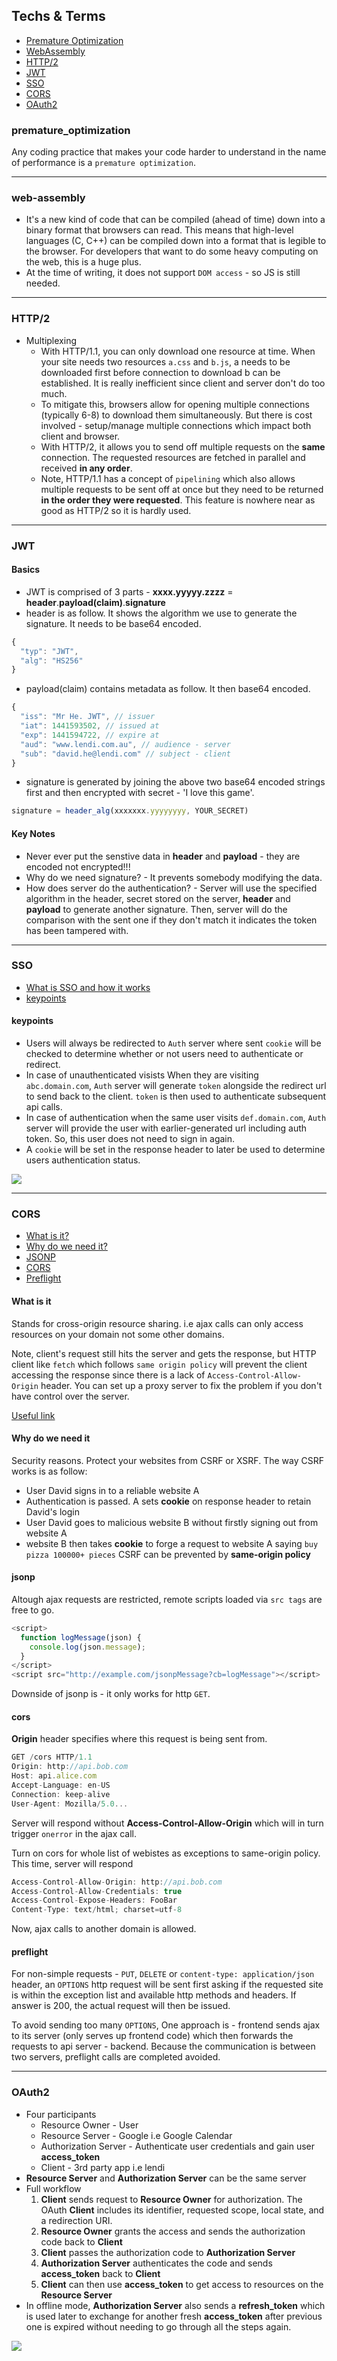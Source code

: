 ## Techs & Terms

* [Premature Optimization](#premature_optimization)
* [WebAssembly](#web-assembly)
* [HTTP/2](#http/2)
* [JWT](#jwt)
* [SSO](#sso)
* [CORS](#cors)
* [OAuth2](#oauth2)

### premature_optimization
Any coding practice that makes your code harder to understand in the name of performance is a `premature optimization`.

***

### web-assembly
* It's a new kind of code that can be compiled (ahead of time) down into a binary format that browsers can read. This means that high-level languages (C, C++) can be compiled down into a format that is legible to the browser. For developers that want to do some heavy computing on the web, this is a huge plus.
* At the time of writing, it does not support `DOM access` - so JS is still needed.

***

### HTTP/2
* Multiplexing
  * With HTTP/1.1, you can only download one resource at time. When your site needs two resources `a.css` and `b.js`, a needs to be downloaded first
    before connection to download b can be established. It is really inefficient since client and server don't do too much.
  * To mitigate this, browsers allow for opening multiple connections (typically 6-8) to download them simultaneously. But there is cost involved - setup/manage multiple connections which impact both client and browser.
  * With HTTP/2, it allows you to send off multiple requests on the **same** connection. The requested resources are fetched in parallel and received
    **in any order**.
  * Note, HTTP/1.1 has a concept of `pipelining` which also allows multiple requests to be sent off at once but they need to be returned **in the order they were requested**. This feature is nowhere near as good as HTTP/2 so it is hardly used.

***

### JWT

#### Basics

* JWT is comprised of 3 parts - **xxxx.yyyyy.zzzz** = **header**.**payload(claim)**.**signature**
* header is as follow. It shows the algorithm we use to generate the signature. It needs to be base64 encoded.
```js
{
  "typ": "JWT",
  "alg": "HS256"
}
```
* payload(claim) contains metadata as follow. It then base64 encoded.
```js
{
  "iss": "Mr He. JWT", // issuer
  "iat": 1441593502, // issued at
  "exp": 1441594722, // expire at
  "aud": "www.lendi.com.au", // audience - server
  "sub": "david.he@lendi.com" // subject - client
}
```
* signature is generated by joining the above two base64 encoded strings first and then encrypted with secret - 'I love this game'.
```js
signature = header_alg(xxxxxxx.yyyyyyyy, YOUR_SECRET)
```

#### Key Notes

* Never ever put the senstive data in **header** and **payload** - they are encoded not encrypted!!!
* Why do we need signature? - It prevents somebody modifying the data.
* How does server do the authentication? - Server will use the specified algorithm in the header, secret stored on the server, **header** and **payload** to generate another signature. Then, server will do the comparison with the sent one if they don't match it indicates the token has been tampered with.

***

### SSO

* [What is SSO and how it works](https://auth0.com/blog/what-is-and-how-does-single-sign-on-work/)
* [keypoints](#keypoints)

#### keypoints
* Users will always be redirected to `Auth` server where sent `cookie` will be checked to determine whether or not users need to authenticate or redirect.
* In case of unauthenticated visists When they are visiting `abc.domain.com`, `Auth` server will generate `token` alongside the redirect url to send back to the client. `token` is then used to authenticate subsequent api calls.
* In case of authentication when the same user visits `def.domain.com`, `Auth` server will provide the user with earlier-generated url including auth token. So, this user does not need to sign in again.
* A `cookie` will be set in the response header to later be used to determine users authentication status.

![](./sso_auth0.png)

***

### CORS

* [What is it?](#what-is-it)
* [Why do we need it?](#why-do-we-need-it)
* [JSONP](#jsonp)
* [CORS](#cors)
* [Preflight](#preflight)

#### What is it
Stands for cross-origin resource sharing. i.e ajax calls can only access resources on your domain not some other domains.

Note, client's request still hits the server and gets the response, but HTTP client like `fetch` which follows `same origin policy` will prevent the client accessing the response since there is a lack of `Access-Control-Allow-Origin` header. You can set up a proxy server to fix the problem if you don't have control over the server.

[Useful link](https://stackoverflow.com/questions/43871637/no-access-control-allow-origin-header-is-present-on-the-requested-resource-whe/43881141#43881141)

#### Why do we need it
Security reasons. Protect your websites from CSRF or XSRF. The way CSRF works is as follow:
  * User David signs in to a reliable website A
  * Authentication is passed. A sets **cookie** on response header to retain David's login
  * User David goes to malicious website B without firstly signing out from website A
  * website B then takes **cookie** to forge a request to website A saying `buy pizza 100000+ pieces`
CSRF can be prevented by **same-origin policy**

#### jsonp
Altough ajax requests are restricted, remote scripts loaded via `src tags` are free to go.
```js
<script>
  function logMessage(json) {
    console.log(json.message);
  }
</script>
<script src="http://example.com/jsonpMessage?cb=logMessage"></script>
```
Downside of jsonp is - it only works for http `GET`.

#### cors
**Origin** header specifies where this request is being sent from.
```js
GET /cors HTTP/1.1
Origin: http://api.bob.com
Host: api.alice.com
Accept-Language: en-US
Connection: keep-alive
User-Agent: Mozilla/5.0...
```
Server will respond without **Access-Control-Allow-Origin** which will in turn trigger `onerror` in the ajax call.

Turn on cors for whole list of webistes as exceptions to same-origin policy. This time, server will respond
```js
Access-Control-Allow-Origin: http://api.bob.com
Access-Control-Allow-Credentials: true
Access-Control-Expose-Headers: FooBar
Content-Type: text/html; charset=utf-8
```
Now, ajax calls to another domain is allowed.

#### preflight
For non-simple requests - `PUT`, `DELETE` or `content-type: application/json` header, an `OPTIONS` http request will be sent first asking if the requested site is within the exception list and available http methods and headers. If answer is 200, the actual request will then be issued.

To avoid sending too many `OPTIONS`, One approach is - frontend sends ajax to its server (only serves up frontend code) which then forwards the requests to api server - backend. Because the communication is between two servers, preflight calls are completed avoided.

***

### OAuth2

* Four participants
  * Resource Owner - User
  * Resource Server - Google i.e Google Calendar
  * Authorization Server - Authenticate user credentials and gain user **access_token**
  * Client - 3rd party app i.e lendi
* **Resource Server** and **Authorization Server** can be the same server
* Full workflow
  1. **Client** sends request to **Resource Owner** for authorization. The OAuth **Client** includes its identifier, requested scope, local state, and a redirection URI.
  2. **Resource Owner** grants the access and sends the authorization code back to **Client**
  3. **Client** passes the authorization code to **Authorization Server**
  4. **Authorization Server** authenticates the code and sends **access_token** back to **Client**
  5. **Client** can then use **access_token** to get access to resources on the **Resource Server**
* In offline mode, **Authorization Server** also sends a **refresh_token** which is used later to exchange for another fresh **access_token** after previous one is expired without needing to go through all the steps again.

![](./oauth_2.png)
